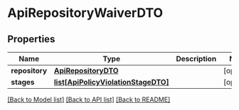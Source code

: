 # ApiRepositoryWaiverDTO

## Properties
Name | Type | Description | Notes
------------ | ------------- | ------------- | -------------
**repository** | [**ApiRepositoryDTO**](ApiRepositoryDTO.md) |  | [optional] 
**stages** | [**list[ApiPolicyViolationStageDTO]**](ApiPolicyViolationStageDTO.md) |  | [optional] 

[[Back to Model list]](../README.md#documentation-for-models) [[Back to API list]](../README.md#documentation-for-api-endpoints) [[Back to README]](../README.md)

